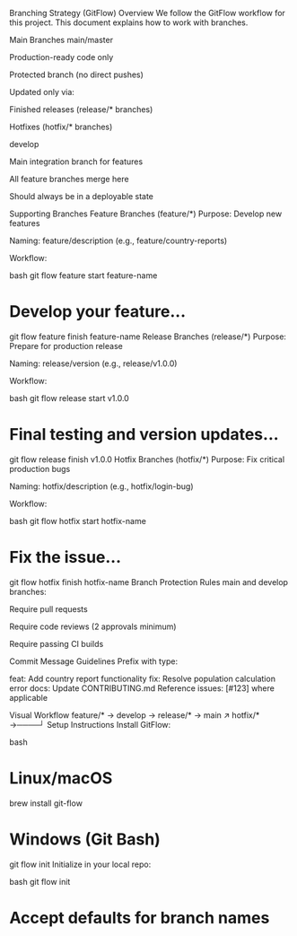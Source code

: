 Branching Strategy (GitFlow)
Overview
We follow the GitFlow workflow for this project. This document explains how to work with branches.

Main Branches
main/master

Production-ready code only

Protected branch (no direct pushes)

Updated only via:

Finished releases (release/* branches)

Hotfixes (hotfix/* branches)

develop

Main integration branch for features

All feature branches merge here

Should always be in a deployable state

Supporting Branches
Feature Branches (feature/*)
Purpose: Develop new features

Naming: feature/description (e.g., feature/country-reports)

Workflow:

bash
git flow feature start feature-name
# Develop your feature...
git flow feature finish feature-name
Release Branches (release/*)
Purpose: Prepare for production release

Naming: release/version (e.g., release/v1.0.0)

Workflow:

bash
git flow release start v1.0.0
# Final testing and version updates...
git flow release finish v1.0.0
Hotfix Branches (hotfix/*)
Purpose: Fix critical production bugs

Naming: hotfix/description (e.g., hotfix/login-bug)

Workflow:

bash
git flow hotfix start hotfix-name
# Fix the issue...
git flow hotfix finish hotfix-name
Branch Protection Rules
main and develop branches:

Require pull requests

Require code reviews (2 approvals minimum)

Require passing CI builds

Commit Message Guidelines
Prefix with type:

feat: Add country report functionality
fix: Resolve population calculation error
docs: Update CONTRIBUTING.md
Reference issues: [#123] where applicable

Visual Workflow
feature/* → develop → release/* → main
                     ↗
       hotfix/* →────┘
Setup Instructions
Install GitFlow:

bash
# Linux/macOS
brew install git-flow

# Windows (Git Bash)
git flow init
Initialize in your local repo:

bash
git flow init
# Accept defaults for branch names
